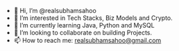 - 👋 Hi, I’m @realsubhamsahoo
- 👀 I’m interested in Tech Stacks, Biz Models and Crypto.
- 🌱 I’m currently learning Java, Python and MySQL
- 💞️ I’m looking to collaborate on building Projects.
- 📫 How to reach me: realsubhamsahoo@gmail.com

<!---
realsubhamsahoo/realsubhamsahoo is a ✨ special ✨ repository because its `README.md` (this file) appears on your GitHub profile.
You can click the Preview link to take a look at your changes.
--->
